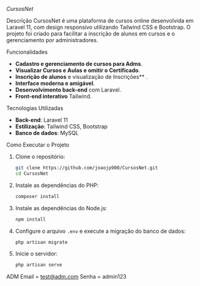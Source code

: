 
*CursosNet*

 Descrição
CursosNet é uma plataforma de cursos online desenvolvida em Laravel 11, com design responsivo utilizando Tailwind CSS e Bootstrap. O projeto foi criado para facilitar a inscrição de alunos em cursos e o gerenciamento por administradores.

 Funcionalidades
- **Cadastro e gerenciamento de cursos para Adms**.
- **Visualizar Cursos e Aulas e omitir o Certificado**.
- **Inscrição de alunos** e visualização de Inscrições** .
- **Interface moderna e amigável**.
- **Desenvolvimento back-end** com Laravel.
- **Front-end interativo** Tailwind.

 Tecnologias Utilizadas
- **Back-end**: Laravel 11
- **Estilização**: Tailwind CSS, Bootstrap
- **Banco de dados**: MySQL

 Como Executar o Projeto
1. Clone o repositório:
   ```bash
   git clone https://github.com/joaojp900/CursosNet.git
   cd CursosNet
   ```
2. Instale as dependências do PHP:
   ```bash
   composer install
   ```
3. Instale as dependências do Node.js:
   ```bash
   npm install
   ```
4. Configure o arquivo `.env` e execute a migração do banco de dados:
   ```bash
   php artisan migrate
   ```
5. Inicie o servidor:
   ```bash
   php artisan serve
   ```

 ADM 
 Email = test@adm.com
 Senha = admin123

 
